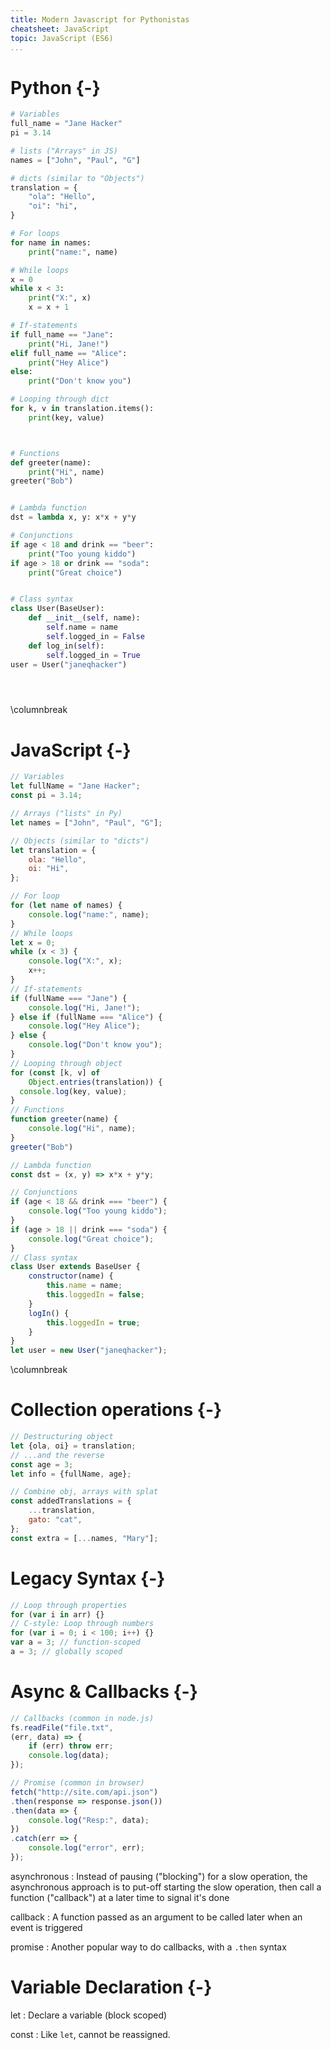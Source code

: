```yaml
---
title: Modern Javascript for Pythonistas
cheatsheet: JavaScript
topic: JavaScript (ES6)
...
```


# Python {-}

```python
# Variables
full_name = "Jane Hacker"
pi = 3.14

# lists ("Arrays" in JS)
names = ["John", "Paul", "G"]

# dicts (similar to "Objects")
translation = {
    "ola": "Hello",
    "oi": "hi",
}

# For loops
for name in names:
    print("name:", name)

# While loops
x = 0
while x < 3:
    print("X:", x)
    x = x + 1

# If-statements
if full_name == "Jane":
    print("Hi, Jane!")
elif full_name == "Alice":
    print("Hey Alice")
else:
    print("Don't know you")

# Looping through dict
for k, v in translation.items():
    print(key, value)



# Functions
def greeter(name):
    print("Hi", name)
greeter("Bob")


# Lambda function
dst = lambda x, y: x*x + y*y

# Conjunctions
if age < 18 and drink == "beer":
    print("Too young kiddo")
if age > 18 or drink == "soda":
    print("Great choice")


# Class syntax
class User(BaseUser):
    def __init__(self, name):
        self.name = name
        self.logged_in = False
    def log_in(self):
        self.logged_in = True
user = User("janeqhacker")





```



























\columnbreak

# JavaScript {-}

```javascript
// Variables
let fullName = "Jane Hacker";
const pi = 3.14;

// Arrays ("lists" in Py)
let names = ["John", "Paul", "G"];

// Objects (similar to "dicts")
let translation = {
    ola: "Hello",
    oi: "Hi",
};

// For loop
for (let name of names) {
    console.log("name:", name);
}
// While loops
let x = 0;
while (x < 3) {
    console.log("X:", x);
    x++;
}
// If-statements
if (fullName === "Jane") {
    console.log("Hi, Jane!");
} else if (fullName === "Alice") {
    console.log("Hey Alice");
} else {
    console.log("Don't know you");
}
// Looping through object
for (const [k, v] of
    Object.entries(translation)) {
  console.log(key, value);
}
// Functions
function greeter(name) {
    console.log("Hi", name);
}
greeter("Bob")

// Lambda function
const dst = (x, y) => x*x + y*y;

// Conjunctions
if (age < 18 && drink === "beer") {
    console.log("Too young kiddo");
}
if (age > 18 || drink === "soda") {
    console.log("Great choice");
}
// Class syntax
class User extends BaseUser {
    constructor(name) {
        this.name = name;
        this.loggedIn = false;
    }
    logIn() {
        this.loggedIn = true;
    }
}
let user = new User("janeqhacker");
```


\columnbreak


# Collection operations {-}

```javascript
// Destructuring object
let {ola, oi} = translation;
// ...and the reverse
const age = 3;
let info = {fullName, age};

// Combine obj, arrays with splat
const addedTranslations = {
    ...translation, 
    gato: "cat",
};
const extra = [...names, "Mary"];
```

<!--
// Arrow functions with block
const greeter = (name) => {
    console.log("Hi", name);
};
-->



#  Legacy Syntax {-}

```javascript
// Loop through properties
for (var i in arr) {}
// C-style: Loop through numbers
for (var i = 0; i < 100; i++) {}
var a = 3; // function-scoped
a = 3; // globally scoped
```



# Async & Callbacks {-}

```javascript
// Callbacks (common in node.js)
fs.readFile("file.txt",
(err, data) => {
    if (err) throw err;
    console.log(data);
});

// Promise (common in browser)
fetch("http://site.com/api.json")
.then(response => response.json())
.then(data => {
    console.log("Resp:", data);
})
.catch(err => {
    console.log("error", err);
});
```

asynchronous
:   Instead of pausing ("blocking") for a slow operation, the asynchronous
approach is to put-off starting the slow operation, then call a function
("callback") at a later time to signal it's done

callback
:   A function passed as an argument to be called later when an event is
triggered

promise
:   Another popular way to do callbacks, with a `.then` syntax

# Variable Declaration {-}

let
:   Declare a variable (block scoped)

const
:   Like `let`, cannot be reassigned.
